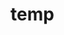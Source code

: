 # temp



































































































































































































































































































































































































































